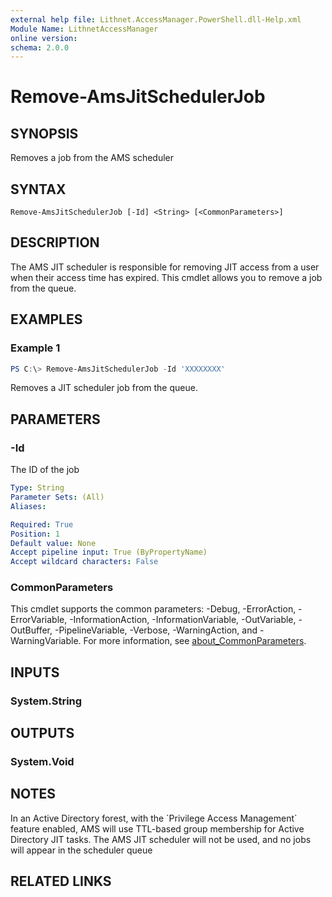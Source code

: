 ```yaml
---
external help file: Lithnet.AccessManager.PowerShell.dll-Help.xml
Module Name: LithnetAccessManager
online version:
schema: 2.0.0
---
```


# Remove-AmsJitSchedulerJob

## SYNOPSIS
Removes a job from the AMS scheduler

## SYNTAX

```
Remove-AmsJitSchedulerJob [-Id] <String> [<CommonParameters>]
```

## DESCRIPTION
The AMS JIT scheduler is responsible for removing JIT access from a user when their access time has expired.
This cmdlet allows you to remove a job from the queue.

## EXAMPLES

### Example 1
```powershell
PS C:\> Remove-AmsJitSchedulerJob -Id 'XXXXXXXX'
```

Removes a JIT scheduler job from the queue.

## PARAMETERS

### -Id
The ID of the job

```yaml
Type: String
Parameter Sets: (All)
Aliases:

Required: True
Position: 1
Default value: None
Accept pipeline input: True (ByPropertyName)
Accept wildcard characters: False
```

### CommonParameters
This cmdlet supports the common parameters: -Debug, -ErrorAction, -ErrorVariable, -InformationAction, -InformationVariable, -OutVariable, -OutBuffer, -PipelineVariable, -Verbose, -WarningAction, and -WarningVariable. For more information, see [about_CommonParameters](http://go.microsoft.com/fwlink/?LinkID=113216).

## INPUTS

### System.String
## OUTPUTS

### System.Void
## NOTES
In an Active Directory forest, with the \`Privilege Access Management\` feature enabled, AMS will use TTL-based group membership for Active Directory JIT tasks.
The AMS JIT scheduler will not be used, and no jobs will appear in the scheduler queue

## RELATED LINKS
